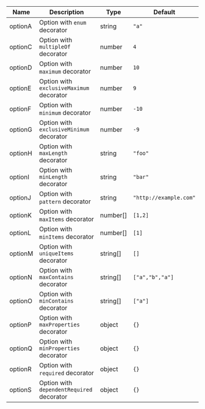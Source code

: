 
| Name    | Description                               | Type     | Default                |
| ------- | ----------------------------------------- | -------- | ---------------------- |
| optionA | Option with `enum` decorator              | string   | `"a"`                  |
| optionC | Option with `multipleOf` decorator        | number   | `4`                    |
| optionD | Option with `maximum` decorator           | number   | `10`                   |
| optionE | Option with `exclusiveMaximum` decorator  | number   | `9`                    |
| optionF | Option with `minimum` decorator           | number   | `-10`                  |
| optionG | Option with `exclusiveMinimum` decorator  | number   | `-9`                   |
| optionH | Option with `maxLength` decorator         | string   | `"foo"`                |
| optionI | Option with `minLength` decorator         | string   | `"bar"`                |
| optionJ | Option with `pattern` decorator           | string   | `"http://example.com"` |
| optionK | Option with `maxItems` decorator          | number[] | `[1,2]`                |
| optionL | Option with `minItems` decorator          | number[] | `[1]`                  |
| optionM | Option with `uniqueItems` decorator       | string[] | `[]`                   |
| optionN | Option with `maxContains` decorator       | string[] | `["a","b","a"]`        |
| optionO | Option with `minContains` decorator       | string[] | `["a"]`                |
| optionP | Option with `maxProperties` decorator     | object   | `{}`                   |
| optionQ | Option with `minProperties` decorator     | object   | `{}`                   |
| optionR | Option with `required` decorator          | object   | `{}`                   |
| optionS | Option with `dependentRequired` decorator | object   | `{}`                   |




